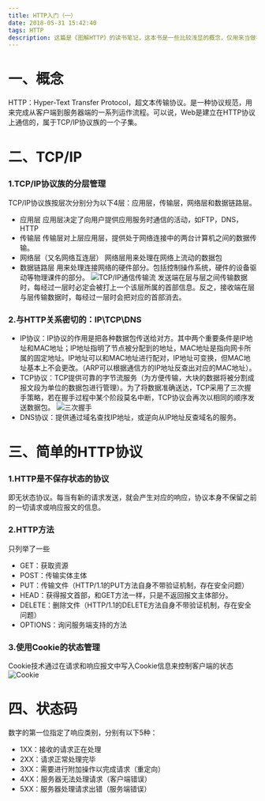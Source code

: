```yaml
---
title: HTTP入门（一）
date: 2018-05-31 15:42:40
tags: HTTP
description: 这篇是《图解HTTP》的读书笔记，这本书是一些比较浅显的概念，仅用来当做科普入门可以，内容基于HTTP/1.1。
---
```


# 一、概念

HTTP：Hyper-Text Transfer Protocol，超文本传输协议。是一种协议规范，用来完成从客户端到服务器端的一系列运作流程。可以说，Web是建立在HTTP协议上通信的，属于TCP/IP协议族的一个子集。

# 二、TCP/IP

### 1.TCP/IP协议族的分层管理

TCP/IP协议族按层次分别分为以下4层：应用层，传输层，网络层和数据链路层。

- 应用层
  应用层决定了向用户提供应用服务时通信的活动，如FTP，DNS，HTTP
- 传输层
  传输层对上层应用层，提供处于网络连接中的两台计算机之间的数据传输。
- 网络层（又名网络互连层）
  网络层用来处理在网络上流动的数据包
- 数据链路层
  用来处理连接网络的硬件部分。包括控制操作系统，硬件的设备驱动等物理课件的部分。
  ![TCP/IP通信传输流](https://upload-images.jianshu.io/upload_images/11973946-cd4f7b0ded42021c.png?imageMogr2/auto-orient/strip%7CimageView2/2/w/1240)
  发送端在层与层之间传输数据时，每经过一层时必定会被打上一个该层所属的首部信息。反之，接收端在层与层传输数据时，每经过一层时会把对应的首部消去。

### 2.与HTTP关系密切的：IP\TCP\DNS

- IP协议：IP协议的作用是把各种数据包传送给对方。其中两个重要条件是IP地址和MAC地址；IP地址指明了节点被分配到的地址，MAC地址是指向网卡所属的固定地址。IP地址可以和MAC地址进行配对，IP地址可变换，但MAC地址基本上不会更改。（ARP可以根据通信方的IP地址反查出对应的MAC地址）。
- TCP协议：TCP提供可靠的字节流服务（为方便传输，大块的数据将被分割成报文段为单位的数据包进行管理）。为了将数据准确送达，TCP采用了三次握手策略，若在握手过程中某个阶段莫名中断，TCP协议会再次以相同的顺序发送数据包。
  ![三次握手](https://upload-images.jianshu.io/upload_images/11973946-faa39a446f4c420b.png?imageMogr2/auto-orient/strip%7CimageView2/2/w/1240)
- DNS协议：提供通过域名查找IP地址，或逆向从IP地址反查域名的服务。

# 三、简单的HTTP协议

### 1.HTTP是不保存状态的协议

即无状态协议。每当有新的请求发送，就会产生对应的响应，协议本身不保留之前的一切请求或响应报文的信息。

### 2.HTTP方法

只列举了一些

- GET：获取资源
- POST：传输实体主体
- PUT：传输文件（HTTP/1.1的PUT方法自身不带验证机制，存在安全问题）
- HEAD：获得报文首部，和GET方法一样，只是不返回报文主体部分。
- DELETE：删除文件（HTTP/1.1的DELETE方法自身不带验证机制，存在安全问题）
- OPTIONS：询问服务端支持的方法

### 3.使用Cookie的状态管理

Cookie技术通过在请求和响应报文中写入Cookie信息来控制客户端的状态
![Cookie](https://upload-images.jianshu.io/upload_images/11973946-cfac1aa8a16715ca.png?imageMogr2/auto-orient/strip%7CimageView2/2/w/1240)

# 四、状态码

数字的第一位指定了响应类别，分别有以下5种：

- 1XX：接收的请求正在处理
- 2XX：请求正常处理完毕
- 3XX：需要进行附加操作以完成请求（重定向）
- 4XX：服务器无法处理请求（客户端错误）
- 5XX：服务器处理请求出错（服务端错误）
